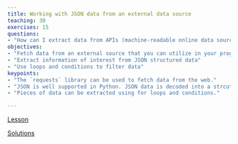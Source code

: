 ```yaml
---
title: Working with JSON data from an external data source
teaching: 30
exercises: 15
questions:
- "How can I extract data from APIs (machine-readable online data sources)?"
objectives:
- "Fetch data from an external source that you can utilize in your program."
- "Extract information of interest from JSON structured data"
- "Use loops and conditions to filter data"
keypoints:
- "The `requests` library can be used to fetch data from the web."
- "JSON is well supported in Python. JSON data is decoded into a strcuture called dict."
- "Pieces of data can be extracted using for loops and conditions."

---
```


[Lesson](https://github.com/scriptotek/programming-for-lawyers/blob/master/caselaw.ipynb)

[Solutions](https://github.com/scriptotek/programming-for-lawyers/blob/master/caselaw_solutions.ipynb)
